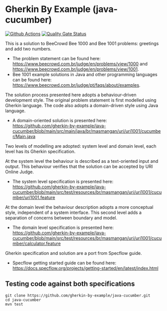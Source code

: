 # Gherkin By Example (java-cucumber)
[![Github Actions](https://github.com/gherkin-by-example/java-jbehave/actions/workflows/maven.yml/badge.svg)](https://github.com/gherkin-by-example/java-cucumber/actions/workflows/maven.yml)
[![Quality Gate Status](https://sonarcloud.io/api/project_badges/measure?project=gherkin-by-example_java-cucumber&metric=alert_status)](https://sonarcloud.io/dashboard?id=gherkin-by-example_java-cucumber)

This is a solution to BeeCrowd Bee 1000 and Bee 1001 problems: greetings and add two numbers. 
* The problem statement can be found here: https://www.beecrowd.com.br/judge/en/problems/view/1000 and https://www.beecrowd.com.br/judge/en/problems/view/1001.
* Bee 1001 example solutions in Java and other programming languages can be found here: https://www.beecrowd.com.br/judge/pt/faqs/about/examples.

The solution process presented here adopts a behaviour-driven development style. The original problem statement is first modelled using Gherkin language. 
The code also adopts a domain-driven style using Java language. 
* A domain-oriented solution is presented here: https://github.com/gherkin-by-example/java-cucumber/blob/main/src/main/java/br/masmangan/uri/uri1001/cucumber/Main.java

Two levels of modelling are adopted: system level and domain level, each level has its Gherkin specification.

At the system level the behaviour is described as a text-oriented input and output. This behaviour verifies that the solution can be accepted by URI Online Judge.
* The system level specification is presented here: https://github.com/gherkin-by-example/java-cucumber/blob/main/src/test/resources/br/masmangan/uri/uri1001/cucumber/uri1001.feature

At the domain level the behaviour description adopts a more conceptual style, independent of a system interface. This second level adds a separation of concerns between boundary and model.
* The domain level specification is presented here: https://github.com/gherkin-by-example/java-cucumber/blob/main/src/test/resources/br/masmangan/uri/uri1001/cucumber/calculator.feature

Gherkin specification and solution are a port from Specflow guide.
* Specflow getting started guide can be found here: https://docs.specflow.org/projects/getting-started/en/latest/index.html

## Testing code against both specifications

```
git clone https://github.com/gherkin-by-example/java-cucumber.git
cd java-cucumber
mvn test
```
